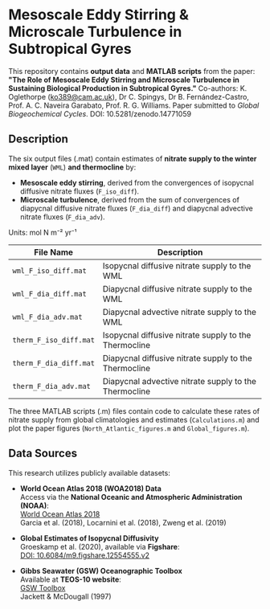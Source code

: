 # **Mesoscale Eddy Stirring & Microscale Turbulence in Subtropical Gyres**

This repository contains **output data** and **MATLAB scripts** from the paper: **"The Role of Mesoscale Eddy Stirring and Microscale Turbulence in Sustaining Biological Production in Subtropical Gyres."**
Co-authors: K. Oglethorpe (ko389@cam.ac.uk), Dr C. Spingys, Dr B. Fernández-Castro, Prof. A. C. Naveira Garabato, Prof. R. G. Williams. 
Paper submitted to *Global Biogeochemical Cycles*.
DOI: 10.5281/zenodo.14771059

## **Description**
The six output files (.mat) contain estimates of **nitrate supply to the winter mixed layer** (`WML`) **and thermocline** by:
- **Mesoscale eddy stirring**, derived from the convergences of isopycnal diffusive nitrate fluxes (`F_iso_diff`).
- **Microscale turbulence**, derived from the sum of convergences of diapycnal diffusive nitrate fluxes (`F_dia_diff`) and diapycnal advective nitrate fluxes (`F_dia_adv`).

Units: mol N m⁻² yr⁻¹

| File Name               | Description |
|-------------------------|-------------|
| `wml_F_iso_diff.mat`    | Isopycnal diffusive nitrate supply to the WML |
| `wml_F_dia_diff.mat`    | Diapycnal diffusive nitrate supply to the WML |
| `wml_F_dia_adv.mat`     | Diapycnal advective nitrate supply to the WML |
| `therm_F_iso_diff.mat`  | Isopycnal diffusive nitrate supply to the Thermocline |
| `therm_F_dia_diff.mat`  | Diapycnal diffusive nitrate supply to the Thermocline |
| `therm_F_dia_adv.mat`   | Diapycnal advective nitrate supply to the Thermocline |

The three MATLAB scripts (.m) files contain code to calculate these rates of nitrate supply from global climatologies and estimates (`Calculations.m`) and plot the paper figures (`North_Atlantic_figures.m` and `Global_figures.m`).

## **Data Sources**
This research utilizes publicly available datasets:

- **World Ocean Atlas 2018 (WOA2018) Data**  
  Access via the **National Oceanic and Atmospheric Administration (NOAA)**:  
  [World Ocean Atlas 2018](https://www.ncei.noaa.gov/access/world-ocean-atlas-2018/)  
  Garcia et al. (2018), Locarnini et al. (2018), Zweng et al. (2019)

- **Global Estimates of Isopycnal Diffusivity**  
  Groeskamp et al. (2020), available via **Figshare**:  
  [DOI: 10.6084/m9.figshare.12554555.v2](https://doi.org/10.6084/m9.figshare.12554555.v2)

- **Gibbs Seawater (GSW) Oceanographic Toolbox**  
  Available at **TEOS-10 website**:  
  [GSW Toolbox](https://www.teos-10.org/software.htm)  
  Jackett & McDougall (1997)
